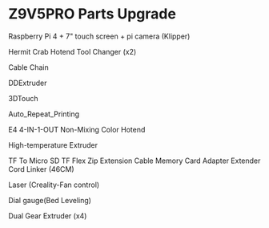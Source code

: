 # Z9V5PRO Parts Upgrade

Raspberry Pi 4 + 7" touch screen + pi camera (Klipper)

Hermit Crab Hotend Tool Changer (x2)

Cable Chain

DDExtruder

3DTouch

Auto_Repeat_Printing

E4 4-IN-1-OUT Non-Mixing Color Hotend

High-temperature Extruder

TF To Micro SD TF Flex Zip Extension Cable Memory Card Adapter Extender Cord Linker (46CM)

Laser (Creality-Fan control)

Dial gauge(Bed Leveling)

Dual Gear Extruder (x4)
